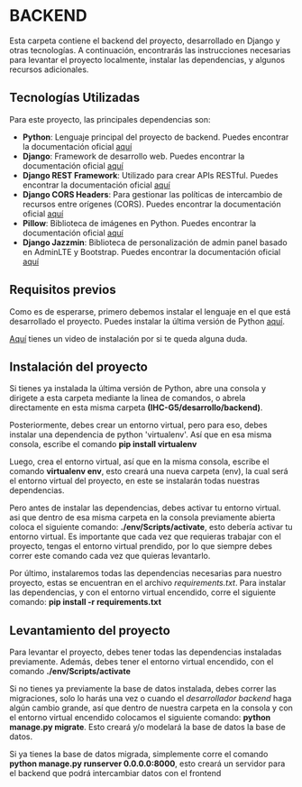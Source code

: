 # BACKEND

Esta carpeta contiene el backend del proyecto, desarrollado en Django y otras tecnologías. A continuación, encontrarás las instrucciones necesarias para levantar el proyecto localmente, instalar las dependencias, y algunos recursos adicionales.


## Tecnologías Utilizadas

Para este proyecto, las principales dependencias son:

- **Python**: Lenguaje principal del proyecto de backend. Puedes encontrar la documentación oficial [aquí](https://www.python.org/)
- **Django**: Framework de desarrollo web. Puedes encontrar la documentación oficial [aquí](https://www.djangoproject.com/)
- **Django REST Framework**: Utilizado para crear APIs RESTful. Puedes encontrar la documentación oficial [aquí](https://www.django-rest-framework.org/)
- **Django CORS Headers**: Para gestionar las políticas de intercambio de recursos entre orígenes (CORS). Puedes encontrar la documentación oficial [aquí](https://pypi.org/project/django-cors-headers/)
- **Pillow**: Biblioteca de imágenes en Python. Puedes encontrar la documentación oficial [aquí](https://pillow.readthedocs.io/en/stable/)
- **Django Jazzmin**: Biblioteca de personalización de admin panel basado en AdminLTE y Bootstrap. Puedes encontrar la documentación oficial [aquí](https://django-jazzmin.readthedocs.io/)

## Requisitos previos

Como es de esperarse, primero debemos instalar el lenguaje en el que está desarrollado el proyecto. Puedes instalar la última versión de Python [aquí](https://www.python.org/downloads/).

[Aquí](https://www.youtube.com/watch?v=i6j8jT_OdEU) tienes un video de instalación por si te queda alguna duda.

## Instalación del proyecto

Si tienes ya instalada la última versión de Python, abre una consola y dirigete a esta carpeta mediante la linea de comandos, o abrela directamente en esta misma carpeta **(IHC-G5/desarrollo/backend)**.

Posteriormente, debes crear un entorno virtual, pero para eso, debes instalar una dependencia de python 'virtualenv'. Así que en esa misma consola, escribe el comando **pip install virtualenv**

Luego, crea el entorno virtual, así que en la misma consola, escribe el comando **virtualenv env**, esto creará una nueva carpeta (env), la cual será el entorno virtual del proyecto, en este se instalarán todas nuestras dependencias.

Pero antes de instalar las dependencias, debes activar tu entorno virtual. asi que dentro de esa misma carpeta en la consola previamente abierta coloca el siguiente comando: **./env/Scripts/activate**, esto debería activar tu entorno virtual. Es importante que cada vez que requieras trabajar con el proyecto, tengas el entorno virtual prendido, por lo que siempre debes correr este comando cada vez que quieras levantarlo.

Por último, instalaremos todas las dependencias necesarias para nuestro proyecto, estas se encuentran en el archivo *requirements.txt*. Para instalar las dependencias, y con el entorno virtual encendido, corre el siguiente comando: **pip install -r requirements.txt**

## Levantamiento del proyecto

Para levantar el proyecto, debes tener todas las dependencias instaladas previamente. Además, debes tener el entorno virtual encendido, con el comando **./env/Scripts/activate**

Si no tienes ya previamente la base de datos instalada, debes correr las migraciones, solo lo harás una vez o cuando el *desarrollador backend* haga algún cambio grande, así que dentro de nuestra carpeta en la consola y con el entorno virtual encendido colocamos el siguiente comando: **python manage.py migrate**. Esto creará y/o modelará la base de datos la base de datos.

Si ya tienes la base de datos migrada, simplemente corre el comando **python manage.py runserver 0.0.0.0:8000**, esto creará un servidor para el backend que podrá intercambiar datos con el frontend